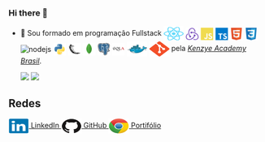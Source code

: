 ### Hi there 👋

- 🌱 Sou formado em programação Fullstack <img align="center" alt="React" height="30" width="40" src="https://raw.githubusercontent.com/devicons/devicon/master/icons/react/react-original.svg">
  <img align="center" alt="Redux" height="25" width="25" src="https://raw.githubusercontent.com/devicons/devicon/master/icons/redux/redux-original.svg">
  <img align="center" alt="Js" height="25" width="25" src="https://raw.githubusercontent.com/devicons/devicon/master/icons/javascript/javascript-plain.svg">
  <img align="center" alt="Js" height="25" width="25" src="https://raw.githubusercontent.com/devicons/devicon/master/icons/typescript/typescript-plain.svg">
  <img align="center" alt="HTML" height="25" width="25" src="https://raw.githubusercontent.com/devicons/devicon/master/icons/html5/html5-original.svg">
  <img align="center" alt="CSS" height="25" width="25" src="https://raw.githubusercontent.com/devicons/devicon/master/icons/css3/css3-original.svg">
  <img align="center" alt="nodejs" height="25" width="25" src="https://cdn.worldvectorlogo.com/logos/nodejs-icon.svg">
  <img align="center" alt="python" height="25" width="25" src="https://raw.githubusercontent.com/devicons/devicon/master/icons/python/python-original.svg">
  <img align="center" alt="flask" height="25" width="25" src="https://raw.githubusercontent.com/devicons/devicon/master/icons/flask/flask-original.svg">
  <img align="center" alt="mongoDb" height="25" width="25" src="https://raw.githubusercontent.com/devicons/devicon/master/icons/mongodb/mongodb-original.svg">
  <img align="center" alt="PostgreSQL" height="25" width="25" src="https://raw.githubusercontent.com/devicons/devicon/master/icons/postgresql/postgresql-original.svg">
  <img align="center" alt="SQLalchemy" height="25" width="25" src="https://raw.githubusercontent.com/devicons/devicon/master/icons/sqlalchemy/sqlalchemy-original.svg">
  <img align="center" alt="docker" height="30" width="40" src="https://raw.githubusercontent.com/devicons/devicon/master/icons/docker/docker-original.svg">
  <img align="center" alt="git" height="30" width="40" src="https://raw.githubusercontent.com/devicons/devicon/master/icons/git/git-original.svg"> pela <a href="https://kenzie.com.br/"><i>Kenzye Academy Brasil</i></a>.
  
    <img height="180em" src="https://github-readme-stats.vercel.app/api?username=gustavohaas&show_icons=true&theme=dracula&include_all_commits=true&count_private=true"/>
  <img height="180em" src="https://github-readme-stats.vercel.app/api/top-langs/?username=gustavohaas&layout=compact&langs_count=7&theme=dracula"/>

## Redes

<a target="_blank" href="https://www.linkedin.com/in/gustavo-bertolini-haas/"><img align="center" alt="linkedin" height="30" width="40" src="https://github.com/devicons/devicon/blob/master/icons/linkedin/linkedin-original.svg"> LinkedIn </a>
<a target="_blank" href="https://github.com/gustavohaas"><img align="center" alt="github" height="30" width="40" src="https://github.com/devicons/devicon/blob/master/icons/github/github-original.svg"> GitHub </a>
<a target="_blank" href="https://gustavohaas.github.io/portfolio/"><img align="center" alt="portifolio" height="30" width="40" src="https://github.com/devicons/devicon/blob/master/icons/chrome/chrome-original.svg"> Portifólio </a>

